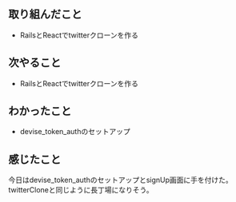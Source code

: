 ## 取り組んだこと
- RailsとReactでtwitterクローンを作る
## 次やること
- RailsとReactでtwitterクローンを作る
## わかったこと
- devise_token_authのセットアップ
## 感じたこと
今日はdevise_token_authのセットアップとsignUp画面に手を付けた。  
twitterCloneと同じように長丁場になりそう。  
